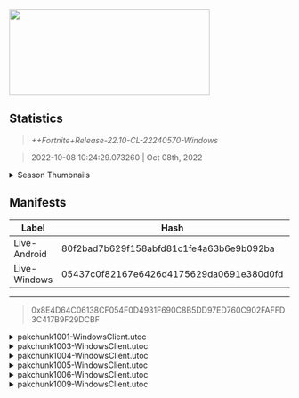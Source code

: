 <div style="pointer-events: none">
  <img style="pointer-events: none" src="https://raw.githubusercontent.com/Tectors/Archive/master/source/dependents/gen.22.10.svg" width="360" height="155">
<div>

## Statistics
> *++Fortnite+Release-22.10-CL-22240570-Windows*

> 2022-10-08 10:24:29.073260 | Oct 08th, 2022

<details>
  <summary>Season Thumbnails</summary>

  > Seasonal thumbnails are a season's normal ltms and their photos.

  | Name | ID |
  | - | - |
  | [Zero Build - Duos](https://raw.githubusercontent.com/Tectors/Archive/master/source/dependents/monthly-rotaton/playlist_nobuildbr_duo_22_10.png) | Playlist_NoBuildBR_Duo |
  | [Solo](https://raw.githubusercontent.com/Tectors/Archive/master/source/dependents/monthly-rotaton/playlist_defaultsolo_22_10.png) | Playlist_DefaultSolo |
  | [Zero Build - Trios](https://raw.githubusercontent.com/Tectors/Archive/master/source/dependents/monthly-rotaton/playlist_nobuildbr_trio_22_10.png) | Playlist_NoBuildBR_Trio |
  | [Zero Build - Solo](https://raw.githubusercontent.com/Tectors/Archive/master/source/dependents/monthly-rotaton/playlist_nobuildbr_solo_22_10.png) | Playlist_NoBuildBR_Solo |
</details>

## Manifests
| Label | Hash | Route |
| - | - | - |
| Live-Android | 80f2bad7b629f158abfd81c1fe4a63b6e9b092ba | [5fcFUQPLT6vOe9nSQkKwPl6ym9KYgQ](https://github.com/Tectors/Archive/blob/master/manifests/5fcFUQPLT6vOe9nSQkKwPl6ym9KYgQ.manifest) |
| Live-Windows | 05437c0f82167e6426d4175629da0691e380d0fd | [vipEh_Q7IAKU3BYRRUypm2181HYO3g](https://github.com/Tectors/Archive/blob/master/manifests/vipEh_Q7IAKU3BYRRUypm2181HYO3g.manifest) |

---

> 0x8E4D64C06138CF054F0D4931F690C8B5DD97ED760C902FAFFD3C417B9F29DCBF

<details>
  <summary>pakchunk1001-WindowsClient.utoc</summary>

  > FortniteGame/Content/Paks/pakchunk1001-WindowsClient.utoc

  > 0x97D101E70FE08BF2838EEB7823393763830F2DA1CFE556D5EA23D8B10C6C0745

  <img src="https://raw.githubusercontent.com/Tectors/Archive/master/source/dependents/referred/LoadingScreen_Spectacle.svg" width="100"> 
</details>

<details>
  <summary>pakchunk1003-WindowsClient.utoc</summary>

  > FortniteGame/Content/Paks/pakchunk1003-WindowsClient.utoc

  > 0x9000F6F3020EEB5DC546D83971F1B3FA36F439F79DDA5DCDA275464A67AA0805

  <img src="https://raw.githubusercontent.com/Tectors/Archive/master/source/dependents/referred/SPID_431_SoundwaveSeriesAN.svg" width="100"> <img src="https://raw.githubusercontent.com/Tectors/Archive/master/source/dependents/referred/LSID_463_SoundwaveSeriesAN.svg" width="100"> 
</details>

<details>
  <summary>pakchunk1004-WindowsClient.utoc</summary>

  > FortniteGame/Content/Paks/pakchunk1004-WindowsClient.utoc

  > 0xE851A6EFF448024AB69D892C97E764B93BC14B3826CFF0F13D0E22B24301C27B

  <img src="https://raw.githubusercontent.com/Tectors/Archive/master/source/dependents/referred/EID_Coping.svg" width="100"> 
</details>

<details>
  <summary>pakchunk1005-WindowsClient.utoc</summary>

  > FortniteGame/Content/Paks/pakchunk1005-WindowsClient.utoc

  > 0xBDF2191419A649682FCD20C6FE5ECDD04188AC0359A54280ECE7EAA3E9F87C18

  <img src="https://raw.githubusercontent.com/Tectors/Archive/master/source/dependents/referred/Pickaxe_MercurialStorm.svg" width="100"> <img src="https://raw.githubusercontent.com/Tectors/Archive/master/source/dependents/referred/LoadingScreen_MercurialStorm.svg" width="100"> <img src="https://raw.githubusercontent.com/Tectors/Archive/master/source/dependents/referred/EID_MercurialStorm.svg" width="100"> <img src="https://raw.githubusercontent.com/Tectors/Archive/master/source/dependents/referred/Character_MercurialStorm.svg" width="100"> <img src="https://raw.githubusercontent.com/Tectors/Archive/master/source/dependents/referred/Backpack_MercurialStorm.svg" width="100"> 
</details>

<details>
  <summary>pakchunk1006-WindowsClient.utoc</summary>

  > FortniteGame/Content/Paks/pakchunk1006-WindowsClient.utoc

  > 0xDEEF44DAF033B84DD597CB0E1B88F35F6462880F86172BA438B78E6A454E7F72

  <img src="https://raw.githubusercontent.com/Tectors/Archive/master/source/dependents/referred/Wrap_Despair.svg" width="100"> <img src="https://raw.githubusercontent.com/Tectors/Archive/master/source/dependents/referred/Pickaxe_Despair.svg" width="100"> <img src="https://raw.githubusercontent.com/Tectors/Archive/master/source/dependents/referred/LoadingScreen_Despair.svg" width="100"> <img src="https://raw.githubusercontent.com/Tectors/Archive/master/source/dependents/referred/Character_Despair.svg" width="100"> <img src="https://raw.githubusercontent.com/Tectors/Archive/master/source/dependents/referred/Backpack_Despair.svg" width="100"> 
</details>

<details>
  <summary>pakchunk1009-WindowsClient.utoc</summary>

  > FortniteGame/Content/Paks/pakchunk1009-WindowsClient.utoc

  > 0xC3F44D6351B55B89FAC1915F6546AA6BB32F132C573D4E36651CA943E51C3556

  <img src="https://raw.githubusercontent.com/Tectors/Archive/master/source/dependents/referred/Character_Billy.svg" width="100"> 
</details>


